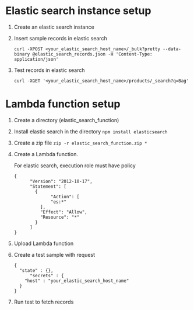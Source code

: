 Elastic search instance setup
===========================
1. Create an elastic search instance
2. Insert sample records in elastic search
	
	`curl -XPOST <your_elastic_search_host_name>/_bulk?pretty --data-binary @elastic_search_records.json -H 'Content-Type: application/json'`
3. Test records in elastic search
	
	`curl -XGET '<your_elastic_search_host_name>/products/_search?q=Bag'`

Lambda function setup
===========================
1. Create a directory (elastic_search_function)
2. Install elastic search in the directory
	`npm install elasticsearch`
3. Create a zip file
	`zip -r elastic_search_function.zip *`
4. Create a Lambda function.
   
   For elastic search, execution role must have policy
	```
	{
    	  "Version": "2012-10-17",
    	  "Statement": [
        	{
            	  "Action": [
                  "es:*"
          	  ],
          	  "Effect": "Allow",
          	  "Resource": "*"
        	}
    	  ]
	}
	``` 
4. Upload Lambda function
5. Create a test sample with request
	```
	{
	  "state" : {},
          "secrets" : {
		"host" : "your_elastic_search_host_name"
	  }
	}
	```
6. Run test to fetch records
